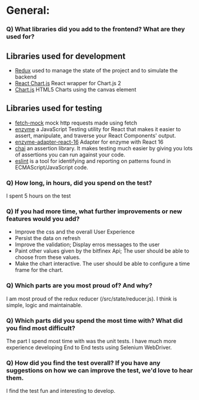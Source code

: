 # General:

### Q) What libraries did you add to the frontend? What are they used for?

## Libraries used for development
   - [Redux](https://redux.js.org/) used to manage the state of the project and to simulate the backend
   - [React Chart.js](https://github.com/jerairrest/react-chartjs-2) React wrapper for Chart.js 2
   - [Chart.js](https://github.com/chartjs/Chart.js) HTML5 Charts using the canvas element

## Libraries used for testing
   - [fetch-mock](https://github.com/wheresrhys/fetch-mock) mock http requests made using fetch
   - [enzyme](https://github.com/airbnb/enzyme) a JavaScript Testing utility for React that makes it easier to assert, manipulate, and traverse your React Components' output.
   - [enzyme-adapter-react-16](https://github.com/airbnb/enzyme) Adapter for enzyme with React 16
   - [chai](https://github.com/chaijs/chai) an assertion library. It makes testing much easier by giving you lots of assertions you can run against your code.
   - [eslint](https://github.com/eslint/eslint) is a tool for identifying and reporting on patterns found in ECMAScript/JavaScript code.

### Q) How long, in hours, did you spend on the test?

I spent 5 hours on the test

### Q) If you had more time, what further improvements or new features would you add?

   - Improve the css and the overall User Experience
   - Persist the data on refresh
   - Improve the validation; Display erros messages to the user
   - Paint other values given by the bitfinex Api; The user should be able to choose from these values.
   - Make the chart interactive. The user should be able to configure a time frame for the chart.

### Q) Which parts are you most proud of? And why?

I am most proud of the redux reducer (/src/state/reducer.js). I think is simple, logic and maintainable. 

### Q) Which parts did you spend the most time with? What did you find most difficult?

The part I spend most time with was the unit tests. I have much more experience developing End to End tests using Selenium WebDriver.

### Q) How did you find the test overall? If you have any suggestions on how we can improve the test, we'd love to hear them.

I find the test fun and interesting to develop. 
